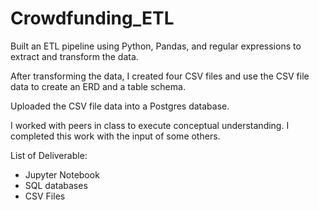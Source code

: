 # Crowdfunding_ETL
Built an ETL pipeline using Python, Pandas, and  regular expressions to extract and transform the data. 

After transforming the data, I created four CSV files and use the CSV file data to create an ERD and a table schema. 

Uploaded the CSV file data into a Postgres database.

I worked with peers in class to execute conceptual understanding. I completed this work with the input of some others. 

List of Deliverable:
- Jupyter Notebook
- SQL databases
- CSV Files

